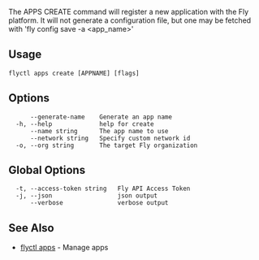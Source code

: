 The APPS CREATE command will register a new application
with the Fly platform. It will not generate a configuration file, but one
may be fetched with 'fly config save -a <app_name>'

## Usage
~~~
flyctl apps create [APPNAME] [flags]
~~~

## Options

~~~
      --generate-name    Generate an app name
  -h, --help             help for create
      --name string      The app name to use
      --network string   Specify custom network id
  -o, --org string       The target Fly organization
~~~

## Global Options

~~~
  -t, --access-token string   Fly API Access Token
  -j, --json                  json output
      --verbose               verbose output
~~~

## See Also

* [flyctl apps](/docs/flyctl/apps/)	 - Manage apps

